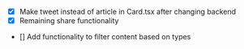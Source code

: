 - [x] Make tweet instead of article in Card.tsx after changing backend
- [x] Remaining share functionality
- [] Add functionality to filter content based on types
